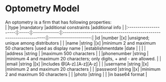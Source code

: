 # Optometry Model  
An optometry is a firm that has following properties:  
|			|type	|mandatory	|additional constraints							|additional info	|
|:---------------------:|:-----:|:-------------:|:---------------------------------------------------------------------:|:---------------------:|
|id			|number	|[x]		|unsigned; unique among distributors					|			|
|name			|string	|[x]		|minimum 2 and maximum 50 characters					|used as display name	|
|establishmentdate	|date	|		|									|			|
|address		|string |		|maximum 500 characters							|			|
|phonenumber		|string	|		|minimum 4 and maximum 20 characters; only digits, + and - are allowed. |			|
|email			|string	|[x]		|includes @[A-z].[A-z][A-z]						|			|
|username		|string	|[x]		|minimum 2 and maximum 20 characters					|			|
|password		|string	|[x]		|minimum 2 and maximum 50 characters					|			|
|photo			|string	|		|									|in base64 format	|
